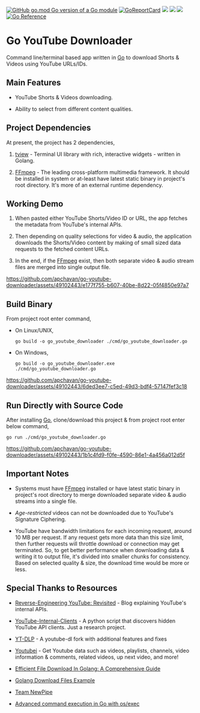 
[![GitHub go.mod Go version of a Go module](https://img.shields.io/github/go-mod/go-version/gomods/athens.svg)](https://github.com/gomods/athens) [![GoReportCard](https://goreportcard.com/badge/github.com/apchavan/go-youtube-downloader)](https://goreportcard.com/report/github.com/apchavan/go-youtube-downloader) ![](https://img.shields.io/badge/OS-Linux-orange) ![](https://img.shields.io/badge/OS-macOS-black) ![](https://img.shields.io/badge/OS-Windows-blue) [![Go Reference](https://pkg.go.dev/badge/github.com/apchavan/go-youtube-downloader.svg)](https://pkg.go.dev/github.com/apchavan/go-youtube-downloader)

# Go YouTube Downloader

Command line/terminal based app written in [Go](https://go.dev) to download Shorts & Videos using YouTube URLs/IDs.

## Main Features

- YouTube Shorts & Videos downloading.

- Ability to select from different content qualities.

## Project Dependencies

At present, the project has 2 dependencies,

1. [tview](https://github.com/rivo/tview) - Terminal UI library with rich, interactive widgets - written in Golang.

2. [FFmpeg](https://ffmpeg.org/) - The leading cross-platform multimedia framework. It should be installed in system or at-least have latest static binary in project's root directory. It's more of an external runtime dependency.

## Working Demo

1. When pasted either YouTube Shorts/Video ID or URL, the app fetches the metadata from YouTube's internal APIs.

2. Then depending on quality selections for video & audio, the application downloads the Shorts/Video content by making of small sized data requests to the fetched content URLs.

3. In the end, if the [FFmpeg](https://ffmpeg.org/) exist, then both separate video & audio stream files are merged into single output file.

https://github.com/apchavan/go-youtube-downloader/assets/49102443/e177f755-b607-40be-8d22-05f4850e97a7

## Build Binary

From project root enter command,

- On Linux/UNIX,

    `go build -o go_youtube_downloader ./cmd/go_youtube_downloader.go`

- On Windows,

    `go build -o go_youtube_downloader.exe ./cmd/go_youtube_downloader.go`

https://github.com/apchavan/go-youtube-downloader/assets/49102443/6ded3ee7-c5ed-49d3-bdf4-57147fef3c18

## Run Directly with Source Code

After installing [Go](https://go.dev), clone/download this project & from project root enter below command,

`go run ./cmd/go_youtube_downloader.go`

https://github.com/apchavan/go-youtube-downloader/assets/49102443/1b1c4fd9-f0fe-4590-86e1-4a456a012d5f

## Important Notes

- Systems must have [FFmpeg](https://ffmpeg.org/) installed or have latest static binary in project's root directory to merge downloaded separate video & audio streams into a single file.

- _Age-restricted_ videos can not be downloaded due to YouTube's Signature Ciphering.

- YouTube have bandwidth limitations for each incoming request, around 10 MB per request. If any request gets more data than this size limit, then further requests will throttle download or connection may get terminated. So, to get better performance when downloading data & writing it to output file, it's divided into smaller chunks for consistency. Based on selected quality & size, the download time would be more or less.

## Special Thanks to Resources

- [Reverse-Engineering YouTube: Revisited](https://tyrrrz.me/blog/reverse-engineering-youtube-revisited) - Blog explaining YouTube's internal APIs.

- [YouTube-Internal-Clients](https://github.com/zerodytrash/YouTube-Internal-Clients) - A python script that discovers hidden YouTube API clients. Just a research project.

- [YT-DLP](https://github.com/yt-dlp/yt-dlp) - A youtube-dl fork with additional features and fixes

- [Youtubei](https://github.com/SuspiciousLookingOwl/youtubei) - Get Youtube data such as videos, playlists, channels, video information & comments, related videos, up next video, and more!

- [Efficient File Download In Golang: A Comprehensive Guide](https://marketsplash.com/tutorials/go/golang-download/)

- [Golang Download Files Example](https://golangdocs.com/golang-download-files)

- [Team NewPipe](https://github.com/TeamNewPipe)

- [Advanced command execution in Go with os/exec](https://blog.kowalczyk.info/article/wOYk/advanced-command-execution-in-go-with-osexec.html)
